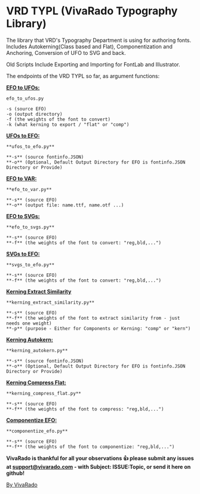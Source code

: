 VRD TYPL (VivaRado Typography Library)
===================

The library that VRD's Typography Department is using for authoring fonts.
Includes Autokerning(Class based and Flat), Componentization and Anchoring, Conversion of UFO to SVG and back.

Old Scripts Include
Exporting and Importing for FontLab and Illustrator.

The endpoints of the VRD TYPL so far, as argument functions:  

[**EFO to UFOs:**](https://github.com/VivaRado/VRD-Typography-Library/tree/master/Lib/efo)
```
efo_to_ufos.py

-s (source EFO)  
-o (output directory)
-f (the weights of the font to convert)  
-k (what kerning to export / "flat" or "comp")
```
[**UFOs to EFO:**](https://github.com/VivaRado/VRD-Typography-Library/tree/master/Lib/efo)
```
**ufos_to_efo.py**

**-s** (source fontinfo.JSON)
**-o** (Optional, Default Output Directory for EFO is fontinfo.JSON Directory or Provide)
```
[**EFO to VAR:**](https://github.com/VivaRado/VRD-Typography-Library/tree/master/Lib/efo)
```
**efo_to_var.py**

**-s** (source EFO)
**-o** (output file: name.ttf, name.otf ...)
```
[**EFO to SVGs:**](https://github.com/VivaRado/VRD-Typography-Library/tree/master/Lib/efo)
```
**efo_to_svgs.py**

**-s** (source EFO)  
**-f** (the weights of the font to convert: "reg,bld,...")  
```
[**SVGs to EFO:**](https://github.com/VivaRado/VRD-Typography-Library/tree/master/Lib/efo)
```
**svgs_to_efo.py**

**-s** (source EFO)
**-f** (the weights of the font to convert: "reg,bld,...")  
```
[**Kerning Extract Similarity**](https://github.com/VivaRado/VRD-Typography-Library/tree/master/Lib/similarity_extractor)
```
**kerning_extract_similarity.py**

**-s** (source EFO)  
**-f** (the weights of the font to extract similarity from - just needs one weight)  
**-p** (purpose - Either for Components or Kerning: "comp" or "kern")
```
[**Kerning Autokern:**](https://github.com/VivaRado/VRD-Typography-Library/tree/master/Lib/kerning)
```
**kerning_autokern.py**

**-s** (source fontinfo.JSON)  
**-o** (Optional, Default Output Directory for EFO is fontinfo.JSON Directory or Provide) 
```
[**Kerning Compress Flat:**](https://github.com/VivaRado/VRD-Typography-Library/tree/master/Lib/compress_kerning)
```
**kerning_compress_flat.py**

**-s** (source EFO)  
**-f** (the weights of the font to compress: "reg,bld,...") 
```
[**Componentize EFO:**](https://github.com/VivaRado/VRD-Typography-Library/tree/master/Lib/components)
```
**componentize_efo.py**

**-s** (source EFO)  
**-f** (the weights of the font to componentize: "reg,bld,...")
```

**VivaRado is thankful for all your observations :+1: please submit any issues at support@vivarado.com - with Subject: ISSUE:Topic, or send it here on github!**

[By VivaRado](https://www.vivarado.com)
